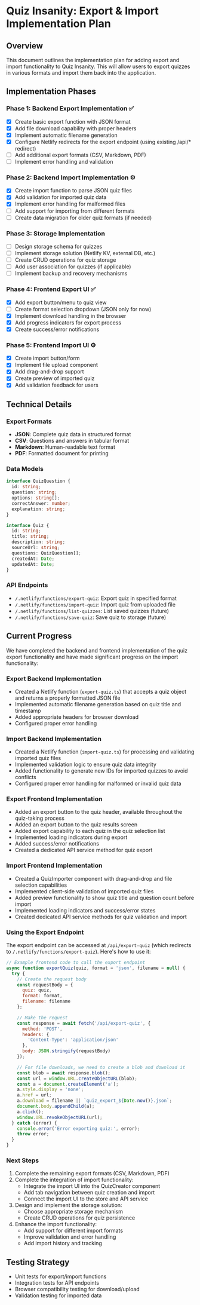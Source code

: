 # Quiz Insanity: Export & Import Implementation Plan

## Overview
This document outlines the implementation plan for adding export and import functionality to Quiz Insanity. This will allow users to export quizzes in various formats and import them back into the application.

## Implementation Phases

### Phase 1: Backend Export Implementation ✅

- [x] Create basic export function with JSON format
- [x] Add file download capability with proper headers
- [x] Implement automatic filename generation
- [x] Configure Netlify redirects for the export endpoint (using existing /api/* redirect)
- [ ] Add additional export formats (CSV, Markdown, PDF)
- [ ] Implement error handling and validation

### Phase 2: Backend Import Implementation ⚙️

- [x] Create import function to parse JSON quiz files
- [x] Add validation for imported quiz data
- [x] Implement error handling for malformed files
- [ ] Add support for importing from different formats
- [ ] Create data migration for older quiz formats (if needed)

### Phase 3: Storage Implementation

- [ ] Design storage schema for quizzes
- [ ] Implement storage solution (Netlify KV, external DB, etc.)
- [ ] Create CRUD operations for quiz storage
- [ ] Add user association for quizzes (if applicable)
- [ ] Implement backup and recovery mechanisms

### Phase 4: Frontend Export UI ✅

- [x] Add export button/menu to quiz view
- [ ] Create format selection dropdown (JSON only for now)
- [x] Implement download handling in the browser
- [x] Add progress indicators for export process
- [x] Create success/error notifications

### Phase 5: Frontend Import UI ⚙️

- [x] Create import button/form
- [x] Implement file upload component
- [x] Add drag-and-drop support
- [x] Create preview of imported quiz
- [x] Add validation feedback for users

## Technical Details

### Export Formats

- **JSON**: Complete quiz data in structured format
- **CSV**: Questions and answers in tabular format
- **Markdown**: Human-readable text format
- **PDF**: Formatted document for printing

### Data Models

```typescript
interface QuizQuestion {
  id: string;
  question: string;
  options: string[];
  correctAnswer: number;
  explanation: string;
}

interface Quiz {
  id: string;
  title: string;
  description: string;
  sourceUrl: string;
  questions: QuizQuestion[];
  createdAt: Date;
  updatedAt: Date;
}
```

### API Endpoints

- `/.netlify/functions/export-quiz`: Export quiz in specified format
- `/.netlify/functions/import-quiz`: Import quiz from uploaded file
- `/.netlify/functions/list-quizzes`: List saved quizzes (future)
- `/.netlify/functions/save-quiz`: Save quiz to storage (future)

## Current Progress

We have completed the backend and frontend implementation of the quiz export functionality and have made significant progress on the import functionality:

### Export Backend Implementation
- Created a Netlify function (`export-quiz.ts`) that accepts a quiz object and returns a properly formatted JSON file
- Implemented automatic filename generation based on quiz title and timestamp
- Added appropriate headers for browser download
- Configured proper error handling

### Import Backend Implementation
- Created a Netlify function (`import-quiz.ts`) for processing and validating imported quiz files
- Implemented validation logic to ensure quiz data integrity
- Added functionality to generate new IDs for imported quizzes to avoid conflicts
- Configured proper error handling for malformed or invalid quiz data

### Export Frontend Implementation
- Added an export button to the quiz header, available throughout the quiz-taking process
- Added an export button to the quiz results screen
- Added export capability to each quiz in the quiz selection list
- Implemented loading indicators during export
- Added success/error notifications
- Created a dedicated API service method for quiz export

### Import Frontend Implementation
- Created a QuizImporter component with drag-and-drop and file selection capabilities
- Implemented client-side validation of imported quiz files
- Added preview functionality to show quiz title and question count before import
- Implemented loading indicators and success/error states
- Created dedicated API service methods for quiz validation and import

### Using the Export Endpoint

The export endpoint can be accessed at `/api/export-quiz` (which redirects to `/.netlify/functions/export-quiz`). Here's how to use it:

```javascript
// Example frontend code to call the export endpoint
async function exportQuiz(quiz, format = 'json', filename = null) {
  try {
    // Create the request body
    const requestBody = {
      quiz: quiz,
      format: format,
      filename: filename
    };

    // Make the request
    const response = await fetch('/api/export-quiz', {
      method: 'POST',
      headers: {
        'Content-Type': 'application/json'
      },
      body: JSON.stringify(requestBody)
    });

    // For file downloads, we need to create a blob and download it
    const blob = await response.blob();
    const url = window.URL.createObjectURL(blob);
    const a = document.createElement('a');
    a.style.display = 'none';
    a.href = url;
    a.download = filename || `quiz_export_${Date.now()}.json`;
    document.body.appendChild(a);
    a.click();
    window.URL.revokeObjectURL(url);
  } catch (error) {
    console.error('Error exporting quiz:', error);
    throw error;
  }
}
```

### Next Steps

1. Complete the remaining export formats (CSV, Markdown, PDF)
2. Complete the integration of import functionality:
   - Integrate the import UI into the QuizCreator component
   - Add tab navigation between quiz creation and import
   - Connect the import UI to the store and API service
3. Design and implement the storage solution:
   - Choose appropriate storage mechanism
   - Create CRUD operations for quiz persistence
4. Enhance the import functionality:
   - Add support for different import formats
   - Improve validation and error handling
   - Add import history and tracking

## Testing Strategy

- Unit tests for export/import functions
- Integration tests for API endpoints
- Browser compatibility testing for download/upload
- Validation testing for imported data
